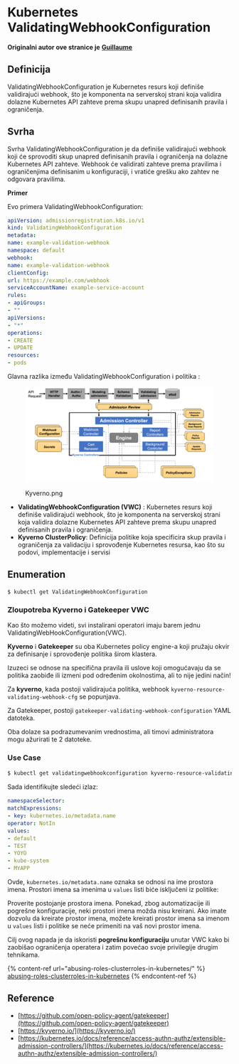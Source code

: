 # Kubernetes ValidatingWebhookConfiguration

**Originalni autor ove stranice je** [**Guillaume**](https://www.linkedin.com/in/guillaume-chapela-ab4b9a196)

## Definicija

ValidatingWebhookConfiguration je Kubernetes resurs koji definiše validirajući webhook, što je komponenta na serverskoj strani koja validira dolazne Kubernetes API zahteve prema skupu unapred definisanih pravila i ograničenja.

## Svrha

Svrha ValidatingWebhookConfiguration je da definiše validirajući webhook koji će sprovoditi skup unapred definisanih pravila i ograničenja na dolazne Kubernetes API zahteve. Webhook će validirati zahteve prema pravilima i ograničenjima definisanim u konfiguraciji, i vratiće grešku ako zahtev ne odgovara pravilima.

**Primer**

Evo primera ValidatingWebhookConfiguration:
```yaml
apiVersion: admissionregistration.k8s.io/v1
kind: ValidatingWebhookConfiguration
metadata:
name: example-validation-webhook
namespace: default
webhook:
name: example-validation-webhook
clientConfig:
url: https://example.com/webhook
serviceAccountName: example-service-account
rules:
- apiGroups:
- ""
apiVersions:
- "*"
operations:
- CREATE
- UPDATE
resources:
- pods
```
Glavna razlika između ValidatingWebhookConfiguration i politika :&#x20;



<figure><img src="../../.gitbook/assets/Kyverno.png" alt=""><figcaption><p>Kyverno.png</p></figcaption></figure>

* **ValidatingWebhookConfiguration (VWC)** : Kubernetes resurs koji definiše validirajući webhook, što je komponenta na serverskoj strani koja validira dolazne Kubernetes API zahteve prema skupu unapred definisanih pravila i ograničenja.
* **Kyverno ClusterPolicy**: Definicija politike koja specificira skup pravila i ograničenja za validaciju i sprovođenje Kubernetes resursa, kao što su podovi, implementacije i servisi

## Enumeration
```
$ kubectl get ValidatingWebhookConfiguration
```
### Zloupotreba Kyverno i Gatekeeper VWC

Kao što možemo videti, svi instalirani operatori imaju barem jednu ValidatingWebHookConfiguration(VWC).

**Kyverno** i **Gatekeeper** su oba Kubernetes policy engine-a koji pružaju okvir za definisanje i sprovođenje politika širom klastera.

Izuzeci se odnose na specifična pravila ili uslove koji omogućavaju da se politika zaobiđe ili izmeni pod određenim okolnostima, ali to nije jedini način!

Za **kyverno**, kada postoji validirajuća politika, webhook `kyverno-resource-validating-webhook-cfg` se popunjava.

Za Gatekeeper, postoji `gatekeeper-validating-webhook-configuration` YAML datoteka.

Oba dolaze sa podrazumevanim vrednostima, ali timovi administratora mogu ažurirati te 2 datoteke.

### Use Case
```bash
$ kubectl get validatingwebhookconfiguration kyverno-resource-validating-webhook-cfg -o yaml
```
Sada identifikujte sledeći izlaz:
```yaml
namespaceSelector:
matchExpressions:
- key: kubernetes.io/metadata.name
operator: NotIn
values:
- default
- TEST
- YOYO
- kube-system
- MYAPP
```
Ovde, `kubernetes.io/metadata.name` oznaka se odnosi na ime prostora imena. Prostori imena sa imenima u `values` listi biće isključeni iz politike:

Proverite postojanje prostora imena. Ponekad, zbog automatizacije ili pogrešne konfiguracije, neki prostori imena možda nisu kreirani. Ako imate dozvolu da kreirate prostor imena, možete kreirati prostor imena sa imenom u `values` listi i politike se neće primeniti na vaš novi prostor imena.

Cilj ovog napada je da iskoristi **pogrešnu konfiguraciju** unutar VWC kako bi zaobišao ograničenja operatera i zatim povećao svoje privilegije drugim tehnikama.

{% content-ref url="abusing-roles-clusterroles-in-kubernetes/" %}
[abusing-roles-clusterroles-in-kubernetes](abusing-roles-clusterroles-in-kubernetes/)
{% endcontent-ref %}

## Reference

* [https://github.com/open-policy-agent/gatekeeper](https://github.com/open-policy-agent/gatekeeper)
* [https://kyverno.io/](https://kyverno.io/)
* [https://kubernetes.io/docs/reference/access-authn-authz/extensible-admission-controllers/](https://kubernetes.io/docs/reference/access-authn-authz/extensible-admission-controllers/)
